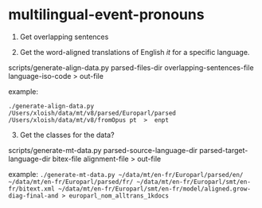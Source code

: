 # multilingual-event-pronouns

1. Get overlapping sentences


2. Get the word-aligned translations of English _it_ for a specific language.

scripts/generate-align-data.py parsed-files-dir overlapping-sentences-file language-iso-code > out-file

example:

`./generate-align-data.py /Users/xloish/data/mt/v8/parsed/Europarl/parsed /Users/xloish/data/mt/v8/fromOpus pt  >  enpt `

3. Get the classes for the data? 

scripts/generate-mt-data.py parsed-source-language-dir parsed-target-language-dir bitex-file alignment-file > out-file

example:
`./generate-mt-data.py ~/data/mt/en-fr/Europarl/parsed/en/ ~/data/mt/en-fr/Europarl/parsed/fr/ ~/data/mt/en-fr/Europarl/smt/en-fr/bitext.xml ~/data/mt/en-fr/Europarl/smt/en-fr/model/aligned.grow-diag-final-and > europarl_nom_alltrans_1kdocs `
